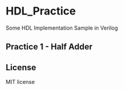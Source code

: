 # HDL_Practice
Some HDL Implementation Sample in Verilog

## Practice 1 - Half Adder
 

## License
MIT license

